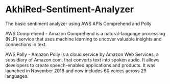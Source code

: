 # AkhiRed-Sentiment-Analyzer
The basic sentiment analyzer using AWS APIs Comprehend and Polly

AWS Comprehend - Amazon Comprehend is a natural-language processing (NLP) service that uses machine learning to uncover valuable insights and connections in text.

AWS Polly - Amazon Polly is a cloud service by Amazon Web Services, a subsidiary of Amazon.com, that converts text into spoken audio. It allows developers to create speech-enabled applications and products. It was launched in November 2016 and now includes 60 voices across 29 languages.

